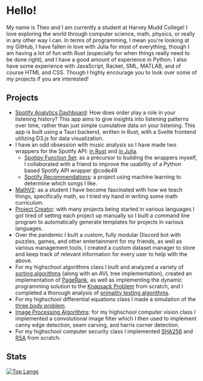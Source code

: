 # Hello! 

My name is Theo and I am currently a student at Harvey Mudd College! I love exploring the world through computer science, math, physics, or really in any other way I can. In terms of programming, I mean you're looking at my GitHub, I have fallen in love with Julia for most of everything, though I am having a lot of fun with Rust (especially for when things really need to be done right), and I have a good amount of experience in Python. I also have some experience with JavaScript, Racket, SML, MATLAB, and of course HTML and CSS. Though I highly encourage you to look over some of my projects if you are interested!

## Projects
- [Spotify Analytics Dashboard](https://github.com/TheSharkhead2/Spotify_Analytics_Dashboard): How does order play a role in your listening history? This app aims to give insights into listening patterns over time, rather than just simple cumulative data on your listening. This app is built using a Tauri backend, written in Rust, with a Svelte frontend utilizing D3.js for data visualization.
- I have an odd obsession with music analysis so I have made two wrappers for the Spotify API: [in Rust](https://github.com/TheSharkhead2/spotify.rs) and [in Julia](https://github.com/TheSharkhead2/Julia_Spotify).
   - [Spotipy Function Set](https://github.com/TheSharkhead2/SpotipyFunction_Set): as a precursor to building the wrappers myself, I collaborated with a friend to improve the usability of a Python based Spotify API wrapper @code49
   - [Spotify Recommendations](https://github.com/TheSharkhead2/SpotifyRecommendations): a project using machine learning to determine which songs I like. 
- [MathV2](https://github.com/TheSharkhead2/MathV2): as a student I have become fascinated with how we teach things, specifically math, so I tried my hand in writing some math curriculum. 
- [Project Creator](https://github.com/TheSharkhead2/Project_Creator): with many projects being started in various languages I got tired of setting each project up manually so I built a command line program to automatically generate templates for projects in various languages.
- Over the pandemic I built a custom, fully modular Discord bot with puzzles, games, and other entertainment for my friends, as well as various management tools. I created a custom dataset manager to store and keep track of relevant information for every user to help with the above.
- For my highschool algorithms class I built and analyzed a variety of [sorting algorithms](https://github.com/TheSharkhead2/list_sorting) (along with an AVL tree implementation), created an implementation of [PageRank](https://github.com/TheSharkhead2/PageRank), as well as implementing the dynamic programming solution to the [Knapsack Problem](https://github.com/TheSharkhead2/Knapsack_Problem) from scratch, and I completed a thorough analysis of [primality testing algorithms](https://github.com/TheSharkhead2/Primality_Testing).
- For my highschool differential equations class I made a simulation of the [three body problem](https://github.com/TheSharkhead2/third_body_simulation).
- [Image Processing Algorithms](https://github.com/TheSharkhead2/imageProcessing): for my highschool computer vision class I implemented a convolutional image filter which I then used to implement canny edge detection, seam carving, and harris corner detection. 
- For my highschool computer security class I implemented [SHA256](https://github.com/TheSharkhead2/sha256) and [RSA](https://github.com/TheSharkhead2/RSA) from scratch. 

## Stats

<!-- (Wakatime stats are from December 1, 2021 so they tend to not fully represent my activity right now) -->

<!-- [![GitHub stats](https://github-readme-stats.vercel.app/api?username=TheSharkhead2&count_private=true&hide=issues&theme=react)](https://github.com/anuraghazra/github-readme-stats) -->

<!-- [![wakatime stats](https://github-readme-stats.vercel.app/api/wakatime?username=75e033f5-beb6-4359-afae-db8209348d42&theme=react&hide=JSON,Markdown,TeX,Text&langs_count=6)](https://github.com/anuraghazra/github-readme-stats) -->

[![Top Langs](https://github-readme-stats.vercel.app/api/top-langs/?username=TheSharkhead2&theme=react&layout=compact&hide=TeX,html)](https://github.com/anuraghazra/github-readme-stats)


